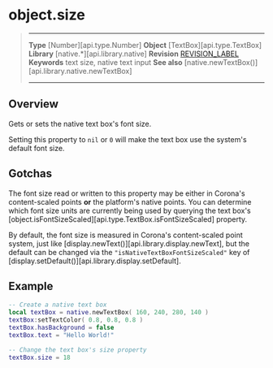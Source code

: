 # object.size

> --------------------- ------------------------------------------------------------------------------------------
> __Type__              [Number][api.type.Number]
> __Object__            [TextBox][api.type.TextBox]
> __Library__           [native.*][api.library.native]
> __Revision__          [REVISION_LABEL](REVISION_URL)
> __Keywords__          text size, native text input
> __See also__          [native.newTextBox()][api.library.native.newTextBox]
> --------------------- ------------------------------------------------------------------------------------------

## Overview

Gets or sets the native text box's font size.

Setting this property to `nil` or `0` will make the text box use the system's default font size.

## Gotchas

The font size read or written to this property may be either in Corona's <nobr>content-scaled</nobr> points __or__ the platform's native points. You can determine which font size units are currently being used by querying the text box's [object.isFontSizeScaled][api.type.TextBox.isFontSizeScaled] property.

By default, the font size is measured in Corona's <nobr>content-scaled</nobr> point system, just like [display.newText()][api.library.display.newText], but the default can be changed via the `"isNativeTextBoxFontSizeScaled"` key of [display.setDefault()][api.library.display.setDefault].

## Example

`````lua
-- Create a native text box
local textBox = native.newTextBox( 160, 240, 280, 140 )
textBox:setTextColor( 0.8, 0.8, 0.8 )
textBox.hasBackground = false
textBox.text = "Hello World!"

-- Change the text box's size property
textBox.size = 18
`````